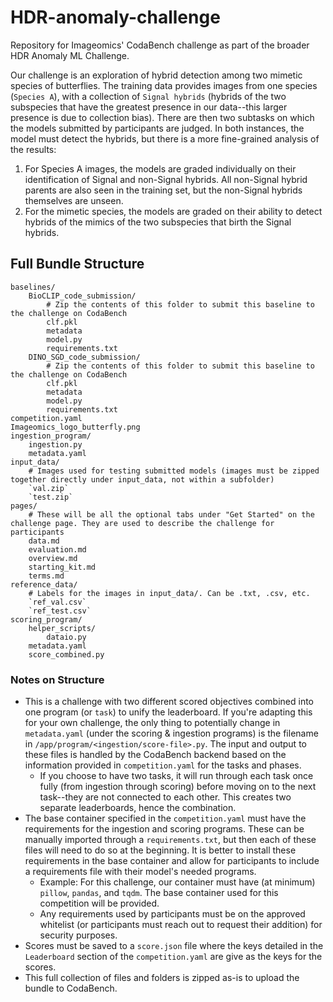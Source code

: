 # HDR-anomaly-challenge
Repository for Imageomics' CodaBench challenge as part of the broader HDR Anomaly ML Challenge.

Our challenge is an exploration of hybrid detection among two mimetic species of butterflies. The training data provides images from one species (`Species A`), with a collection of `Signal hybrids` (hybrids of the two subspecies that have the greatest presence in our data--this larger presence is due to collection bias). There are then two subtasks on which the models submitted by participants are judged. In both instances, the model must detect the hybrids, but there is a more fine-grained analysis of the results:
1. For Species A images, the models are graded individually on their identification of Signal and non-Signal hybrids. All non-Signal hybrid parents are also seen in the training set, but the non-Signal hybrids themselves are unseen.
2. For the mimetic species, the models are graded on their ability to detect hybrids of the mimics of the two subspecies that birth the Signal hybrids.


## Full Bundle Structure

```
baselines/
    BioCLIP_code_submission/
        # Zip the contents of this folder to submit this baseline to the challenge on CodaBench
        clf.pkl
        metadata
        model.py
        requirements.txt
    DINO_SGD_code_submission/
        # Zip the contents of this folder to submit this baseline to the challenge on CodaBench
        clf.pkl
        metadata
        model.py
        requirements.txt
competition.yaml
Imageomics_logo_butterfly.png
ingestion_program/
    ingestion.py
    metadata.yaml
input_data/
    # Images used for testing submitted models (images must be zipped together directly under input_data, not within a subfolder)
    `val.zip`
    `test.zip`
pages/
    # These will be all the optional tabs under "Get Started" on the challenge page. They are used to describe the challenge for participants
    data.md
    evaluation.md
    overview.md
    starting_kit.md
    terms.md
reference_data/
    # Labels for the images in input_data/. Can be .txt, .csv, etc.
    `ref_val.csv`
    `ref_test.csv`
scoring_program/
    helper_scripts/
        dataio.py
    metadata.yaml
    score_combined.py
```

### Notes on Structure

- This is a challenge with two different scored objectives combined into one program (or `task`) to unify the leaderboard. If you're adapting this for your own challenge, the only thing to potentially change in `metadata.yaml` (under the scoring & ingestion programs) is the filename in `/app/program/<ingestion/score-file>.py`. The input and output to these files is handled by the CodaBench backend based on the information provided in `competition.yaml` for the tasks and phases. 
  - If you choose to have two tasks, it will run through each task once fully (from ingestion through scoring) before moving on to the next task--they are not connected to each other. This creates two separate leaderboards, hence the combination.
- The base container specified in the `competition.yaml` must have the requirements for the ingestion and scoring programs. These can be manually imported through a `requirements.txt`, but then each of these files will need to do so at the beginning. It is better to install these requirements in the base container and allow for participants to include a requirements file with their model's needed programs.
  - Example: For this challenge, our container must have (at minimum) `pillow`, `pandas`, and `tqdm`. The base container used for this competition will be provided.
  - Any requirements used by participants must be on the approved whitelist (or participants must reach out to request their addition) for security purposes.
- Scores must be saved to a `score.json` file where the keys detailed in the `Leaderboard` section of the `competition.yaml` are give as the keys for the scores.
- This full collection of files and folders is zipped as-is to upload the bundle to CodaBench.
